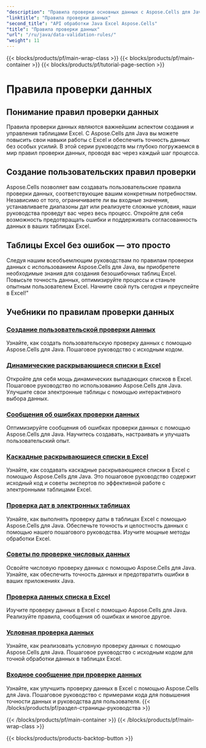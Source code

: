 ```yaml
---
"description": "Правила проверки основных данных с Aspose.Cells для Java. Создавайте таблицы Excel без ошибок. Изучите комплексные руководства прямо сейчас!"
"linktitle": "Правила проверки данных"
"second_title": "API обработки Java Excel Aspose.Cells"
"title": "Правила проверки данных"
"url": "/ru/java/data-validation-rules/"
"weight": 11
---
```


{{< blocks/products/pf/main-wrap-class >}}
{{< blocks/products/pf/main-container >}}
{{< blocks/products/pf/tutorial-page-section >}}

# Правила проверки данных


## Понимание правил проверки данных
Правила проверки данных являются важнейшим аспектом создания и управления таблицами Excel. С Aspose.Cells для Java вы можете повысить свои навыки работы с Excel и обеспечить точность данных без особых усилий. В этой серии руководств мы глубоко погружаемся в мир правил проверки данных, проводя вас через каждый шаг процесса.

## Создание пользовательских правил проверки
Aspose.Cells позволяет вам создавать пользовательские правила проверки данных, соответствующие вашим конкретным потребностям. Независимо от того, ограничиваете ли вы входные значения, устанавливаете диапазоны дат или реализуете сложные условия, наши руководства проведут вас через весь процесс. Откройте для себя возможность предотвращать ошибки и поддерживать согласованность данных в ваших таблицах Excel.

## Таблицы Excel без ошибок — это просто
Следуя нашим всеобъемлющим руководствам по правилам проверки данных с использованием Aspose.Cells для Java, вы приобретете необходимые знания для создания безошибочных таблиц Excel. Повысьте точность данных, оптимизируйте процессы и станьте опытным пользователем Excel. Начните свой путь сегодня и преуспейте в Excel!"

## Учебники по правилам проверки данных
### [Создание пользовательской проверки данных](./creating-custom-data-validation/)
Узнайте, как создать пользовательскую проверку данных с помощью Aspose.Cells для Java. Пошаговое руководство с исходным кодом.
### [Динамические раскрывающиеся списки в Excel](./dynamic-dropdown-lists-in-excel/)
Откройте для себя мощь динамических выпадающих списков в Excel. Пошаговое руководство по использованию Aspose.Cells для Java. Улучшите свои электронные таблицы с помощью интерактивного выбора данных.
### [Сообщения об ошибках проверки данных](./data-validation-error-messages/)
Оптимизируйте сообщения об ошибках проверки данных с помощью Aspose.Cells для Java. Научитесь создавать, настраивать и улучшать пользовательский опыт.
### [Каскадные раскрывающиеся списки в Excel](./cascading-dropdowns-in-excel/)
Узнайте, как создавать каскадные раскрывающиеся списки в Excel с помощью Aspose.Cells для Java. Это пошаговое руководство содержит исходный код и советы экспертов по эффективной работе с электронными таблицами Excel.
### [Проверка дат в электронных таблицах](./date-validation-in-spreadsheets/)
Узнайте, как выполнять проверку даты в таблицах Excel с помощью Aspose.Cells для Java. Обеспечьте точность и целостность данных с помощью нашего пошагового руководства. Изучите мощные методы обработки Excel.
### [Советы по проверке числовых данных](./numeric-data-validation-tips/)
Освойте числовую проверку данных с помощью Aspose.Cells для Java. Узнайте, как обеспечить точность данных и предотвратить ошибки в ваших приложениях Java.
### [Проверка данных списка в Excel](./list-data-validation-in-excel/)
Изучите проверку данных в Excel с помощью Aspose.Cells для Java. Реализуйте правила, сообщения об ошибках и многое другое.
### [Условная проверка данных](./conditional-data-validation/)
Узнайте, как реализовать условную проверку данных с помощью Aspose.Cells для Java. Пошаговое руководство с исходным кодом для точной обработки данных в таблицах Excel.
### [Входное сообщение при проверке данных](./input-message-in-data-validation/)
Узнайте, как улучшить проверку данных в Excel с помощью Aspose.Cells для Java. Пошаговое руководство с примерами кода для повышения точности данных и руководства для пользователя.
{{< /blocks/products/pf/раздел-страницы-руководства >}}

{{< /blocks/products/pf/main-container >}}
{{< /blocks/products/pf/main-wrap-class >}}

{{< blocks/products/products-backtop-button >}}